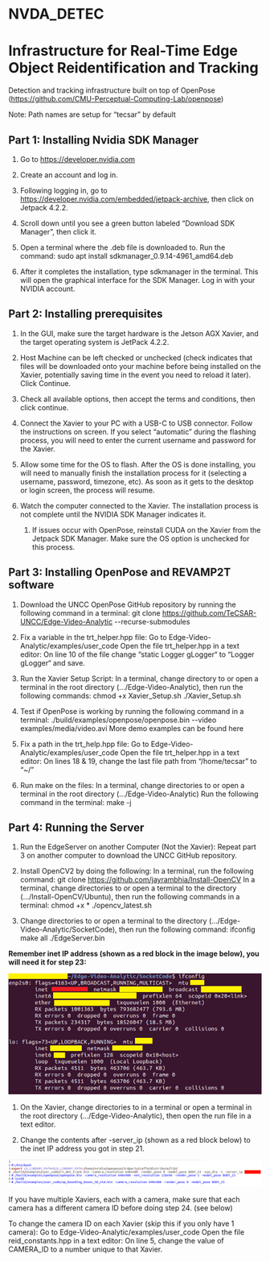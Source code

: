 # NVDA_DETEC
# Infrastructure for Real-Time Edge Object Reidentification and Tracking

Detection and tracking infrastructure built on top of OpenPose (https://github.com/CMU-Perceptual-Computing-Lab/openpose)


Note: Path names are setup for “tecsar” by default

## Part 1: Installing Nvidia SDK Manager
1. Go to https://developer.nvidia.com

1. Create an account and log in.

1. Following logging in, go to https://developer.nvidia.com/embedded/jetpack-archive, then click on Jetpack 4.2.2.

1. Scroll down until you see a green button labeled “Download SDK Manager”, then click it.

1. Open a terminal where the .deb file is downloaded to. Run the command:
 sudo apt install sdkmanager_0.9.14-4961_amd64.deb

1. After it completes the installation, type sdkmanager in the terminal. This will open the graphical interface for the SDK Manager. Log in with your NVIDIA account.


## Part 2: Installing prerequisites
1. In the GUI, make sure the target hardware is the Jetson AGX Xavier, and the target operating system is JetPack 4.2.2.

1. Host Machine can be left checked or unchecked (check indicates that files will be downloaded onto your machine before being installed on the Xavier, potentially saving time in the event you need to reload it later). Click Continue.

1. Check all available options, then accept the terms and conditions, then click continue.

1. Connect the Xavier to your PC with a USB-C to USB connector. Follow the instructions on screen. If you select “automatic” during the flashing process, you will need to enter the current username and password for the Xavier.

1. Allow some time for the OS to flash. After the OS is done installing, you will need to manually finish the installation process for it (selecting a username, password, timezone, etc). As soon as it gets to the desktop or login screen, the process will resume.

1. Watch the computer connected to the Xavier. The installation process is not complete until the NVIDIA SDK Manager indicates it.
	1. If issues occur with OpenPose, reinstall CUDA on the Xavier from the Jetpack SDK Manager. Make sure the OS option is unchecked for this process.


## Part 3: Installing OpenPose and REVAMP2T software
1. Download the UNCC OpenPose GitHub repository by running the following command in a terminal:
	git clone https://github.com/TeCSAR-UNCC/Edge-Video-Analytic --recurse-submodules
1. Fix a variable in the trt_helper.hpp file:
Go to Edge-Video-Analytic/examples/user_code
Open the file trt_helper.hpp in a text editor:
On line 10 of the file change “static Logger gLogger“ to “Logger gLogger“ and save.

1. Run the Xavier Setup Script:
In a terminal, change directory to or open a terminal in the root directory (.../Edge-Video-Analytic), then run the following commands:
chmod +x Xavier_Setup.sh
	./Xavier_Setup.sh

1. Test if OpenPose is working by running the following command in a terminal:
		./build/examples/openpose/openpose.bin --video examples/media/video.avi
		More demo examples can be found here

1. Fix a path in the trt_help.hpp file:
Go to Edge-Video-Analytic/examples/user_code
Open the file trt_helper.hpp in a text editor:
		On lines 18 & 19, change the last file path from “/home/tecsar” to “~/”

1. Run make on the files:
In a terminal, change directories to or open a terminal in the root directory (.../Edge-Video-Analytic)
Run the following command in the terminal:
make -j


## Part 4: Running the Server
1. Run the EdgeServer on another Computer (Not the Xavier):
Repeat part 3 on another computer to download the UNCC GitHub repository.

1. Install OpenCV2 by doing the following:
In a terminal, run the following command:
git clone https://github.com/jayrambhia/Install-OpenCV
In a terminal, change directories to or open a terminal to the directory (.../Install-OpenCV/Ubuntu), then run the following commands in a terminal:
	chmod +x *
		./opencv_latest.sh


1. Change directories to or open a terminal to the directory (.../Edge-Video-Analytic/SocketCode), then run the following command:
ifconfig
make all
./EdgeServer.bin

**Remember inet IP address (shown as a red block in the image below), you will need it for step 23:**

![inet_IP](/doc/media/tecsar/inet_IP.png)
1. On the Xavier, change directories to in a terminal or open a terminal in the root directory (.../Edge-Video-Analytic), then open the run file in a text editor.

1. Change the contents after -server_ip (shown as a red block below) to the inet IP address you got in step 21.

![run_change](/doc/media/tecsar/run-script.png)

If you have multiple Xaviers, each with a camera, make sure that each camera has a different camera ID before doing step 24. (see below)

To change the camera ID on each Xavier (skip this if you only have 1 camera):
Go to Edge-Video-Analytic/examples/user_code
Open the file reid_constants.hpp in a text editor:
On line 5, change the value of CAMERA_ID to a number unique to that Xavier.



